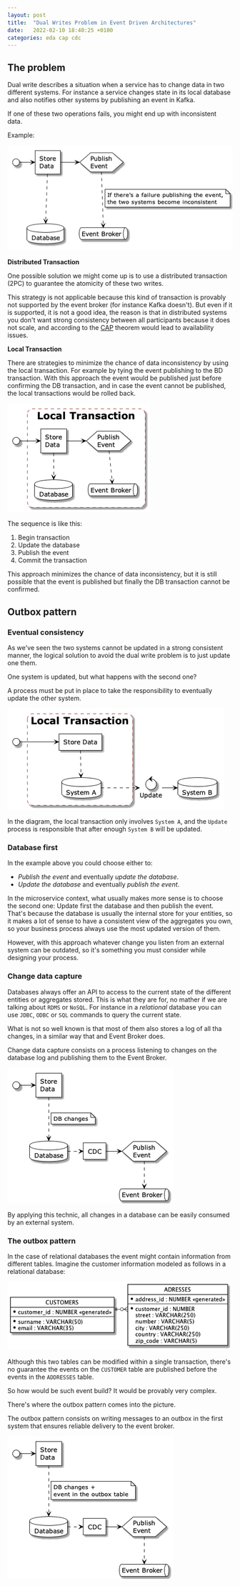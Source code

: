 ```yaml
---
layout: post
title:  "Dual Writes Problem in Event Driven Architectures"
date:   2022-02-10 18:40:25 +0100
categories: eda cap cdc
---
```


## The problem

Dual write describes a situation when a service has to change data in two different systems. 
For instance a service changes state in its local database and also notifies other systems by publishing an event in Kafka.

If one of these two operations fails, you might end up with inconsistent data.

Example:

![Dual write problem](/assets/img/2022-02-10-dual-writes-problem-in-eda/dual-write-problem.png)

**Distributed Transaction**

One possible solution we might come up is to use a distributed transaction (2PC) to guarantee the atomicity of these two writes.

This strategy is not applicable because this kind of transaction is provably not supported by the event broker (for instance 
Kafka doesn't). But even if it is supported, it is not a good idea, the reason is that in distributed systems you 
don't want strong consistency between all participants because it does not scale, and according to the [CAP](https://en.wikipedia.org/wiki/CAP_theorem) 
theorem would lead to availability issues.


**Local Transaction**

There are strategies to minimize the chance of data inconsistency by using the local transaction. For example by tying 
the event publishing to the BD transaction. With this approach the event would be published just before confirming the 
DB transaction, and in case the event cannot be published, the local transactions would be rolled back.

![Dual write local transaction](/assets/img/2022-02-10-dual-writes-problem-in-eda/dual-write-local-transaction.png)

The sequence is like this:

1. Begin transaction
2. Update the database
3. Publish the event
4. Commit the transaction

This approach minimizes the chance of data inconsistency, but it is still possible that the event is published but finally the
DB transaction cannot be confirmed.

## Outbox pattern

### Eventual consistency

As we've seen the two systems cannot be updated in a strong consistent manner, the logical solution to avoid the dual 
write problem is to just update one them.

One system is updated, but what happens with the second one?

A process must be put in place to take the responsibility to eventually update the other system.

![Dual write eventually consistent](/assets/img/2022-02-10-dual-writes-problem-in-eda/dual-write-eventually-consistent.png)

In the diagram, the local transaction only involves `System A`, and the `Update` process is responsible 
that after enough `System B` will be updated.

### Database first

In the example above you could choose either to:
* *Publish the event* and eventually *update the database*.
* *Update the database* and eventually *publish the event*.

In the microservice context, what usually makes more sense is to choose the second one: Update first the database
and then publish the event. That's because the database is usually the internal store for your entities, so it makes a 
lot of sense to have a consistent view of the aggregates you own, so your business process always use the most updated 
version of them.

However, with this approach whatever change you listen from an external system can be outdated, so it's something you 
must consider while designing your process.

### Change data capture

Databases always offer an API to access to the current state of the different entities or aggregates stored.
This is what they are for, no mather if we are talking about `RDMS` or `NoSQL`.
For instance in a *relational* database you can use `JDBC`, `ODBC` or `SQL` commands to query the current state.

What is not so well known is that most of them also stores a log of all tha changes, in a similar way that and Event Broker does.

Change data capture consists on a process listening to changes on the database log and publishing them to the Event Broker.

![Dual write cdc](/assets/img/2022-02-10-dual-writes-problem-in-eda/dual-write-cdc.png)

By applying this technic, all changes in a database can be easily consumed by an external system.

### The outbox pattern

In the case of relational databases the event might contain information from different tables.
Imagine the customer information modeled as follows in a relational database:

![Customer Data Model](/assets/img/2022-02-10-dual-writes-problem-in-eda/customer_data_model.png)

Although this two tables can be modified within a single transaction, there's no guarantee the events on the `CUSTOMER` 
table are published before the events in the `ADDRESSES` table.

So how would be such event build? It would be provably very complex.

There's where the outbox pattern comes into the picture.

The outbox pattern consists on writing messages to an outbox in the first system that ensures reliable delivery to the 
event broker.

![Dual write outbox](/assets/img/2022-02-10-dual-writes-problem-in-eda/dual-write-outbox.png)